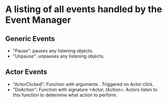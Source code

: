 # A listing of all events handled by the Event Manager

## Generic Events

- "Pause": pauses any listening objects.
- "Unpause": unpauses any listening objects.

## Actor Events

- "ActorClicked": Function with arguments <Actor>. Triggered on Actor click.
- "DoAction": Function with signature <Actor, IAction>. Actors listen to this function to determine what action to perform.
